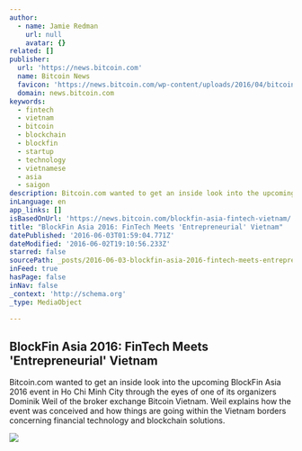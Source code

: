 ```yaml
---
author:
  - name: Jamie Redman
    url: null
    avatar: {}
related: []
publisher:
  url: 'https://news.bitcoin.com'
  name: Bitcoin News
  favicon: 'https://news.bitcoin.com/wp-content/uploads/2016/04/bitcoin_fav.png'
  domain: news.bitcoin.com
keywords:
  - fintech
  - vietnam
  - bitcoin
  - blockchain
  - blockfin
  - startup
  - technology
  - vietnamese
  - asia
  - saigon
description: Bitcoin.com wanted to get an inside look into the upcoming BlockFin Asia 2016 event in Ho Chi Minh City through the eyes of one of its organizers Dominik Weil of the broker exchange Bitcoin Vietnam. Weil explains how the event was conceived and how things are going within the Vietnam borders concerning financial technology and blockchain solutions.
inLanguage: en
app_links: []
isBasedOnUrl: 'https://news.bitcoin.com/blockfin-asia-fintech-vietnam/'
title: "BlockFin Asia 2016: FinTech Meets 'Entrepreneurial' Vietnam"
datePublished: '2016-06-03T01:59:04.771Z'
dateModified: '2016-06-02T19:10:56.233Z'
starred: false
sourcePath: _posts/2016-06-03-blockfin-asia-2016-fintech-meets-entrepreneurial-vietnam.md
inFeed: true
hasPage: false
inNav: false
_context: 'http://schema.org'
_type: MediaObject

---
```

<article style=""><h1>BlockFin Asia 2016: FinTech Meets 'Entrepreneurial' Vietnam</h1><p>Bitcoin.com wanted to get an inside look into the upcoming BlockFin Asia 2016 event in Ho Chi Minh City through the eyes of one of its organizers Dominik Weil of the broker exchange Bitcoin Vietnam. Weil explains how the event was conceived and how things are going within the Vietnam borders concerning financial technology and blockchain solutions.</p><img src="https://news.bitcoin.com/wp-content/uploads/2016/06/vietnam-blokckfin.jpg" /></article>